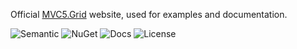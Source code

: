 Official [MVC5.Grid](http://mvc-grid.azurewebsites.net/) website, used for examples and documentation.

![Semantic](https://img.shields.io/badge/sem-ver-lightgrey.svg?style=plastic)
![NuGet](https://img.shields.io/nuget/v/NonFactors.Grid.Mvc5.svg?style=plastic)
![Docs](https://img.shields.io/github/release/NonFactors/MVC5.Grid.Web.svg?style=plastic&label=docs)
![License](https://img.shields.io/badge/license-MIT-green.svg?style=plastic)
